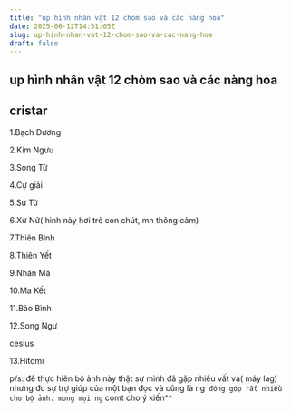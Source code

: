 ```yaml
---
title: "up hình nhân vật 12 chòm sao và các nàng hoa"
date: 2025-06-12T14:51:05Z
slug: up-hinh-nhan-vat-12-chom-sao-va-cac-nang-hoa
draft: false
---
```


## up hình nhân vật 12 chòm sao và các nàng hoa

## cristar

1.Bạch Dương

 
2.Kim Ngưu

 
3.Song Tử

 
4.Cự giải

 
5.Sư Tử

 
6.Xử Nữ( hình này hơi trẻ con chút, mn thông cảm)

 
7.Thiên Bình
 

 
8.Thiên Yết

 
9.Nhân Mã
 

10.Ma Kết

 
11.Bảo Bình

 
12.Song Ngư

cesius

 
13.Hitomi

p/s: để thực hiên bộ ảnh này thật sự mình đã gặp nhiều vất vả( máy lag) nhưng đc sự trợ giúp của một bạn đọc và cũng là ng` đóng góp rất nhiều cho bộ ảnh. mong mọi ng` comt cho ý kiến^^